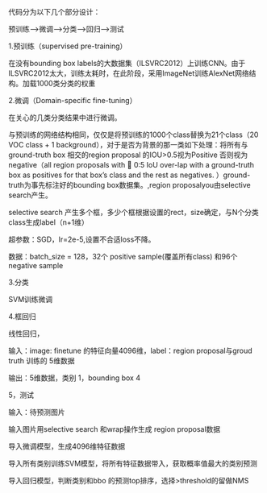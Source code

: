代码分为以下几个部分设计：

预训练——&gt;微调——&gt;分类——&gt;回归——&gt;测试

1.预训练（supervised pre-training）

在没有bounding box labels的大数据集（ILSVRC2012）上训练CNN。由于ILSVRC2012太大，训练太耗时，在此阶段，采用ImageNet训练AlexNet网络结构。加载1000类分类的权重

2.微调（Domain-specific fine-tuning）

在关心的几类分类结果中进行微调。

与预训练的网络结构相同，仅仅是将预训练的1000个class替换为21个class（20 VOC class + 1 background），对于是否为背景的那一类如下处理：将所有与ground-truth box 相交的region proposal 的IOU&gt;0.5视为Positive 否则视为negative（all region proposals with  0:5 IoU over-lap with a ground-truth box as positives for that box’s class and the rest as negatives. ）ground-truth为事先标注好的bounding box数据集。,region proposalyou由selective search产生。

selective search 产生多个框，多少个框根据设置的rect，size确定，与N个分类class生成label（n+1维）

超参数：SGD，lr=2e-5,设置不合适loss不降。

数据：batch\_size = 128，32个 positive sample\(覆盖所有class\) 和96个  negative sample

3.分类

SVM训练微调

4.框回归

线性回归，

输入：image: finetune 的特征向量4096维，label：region proposal与groud truth 训练的 5维数据

输出：5维数据，类别 1，bounding box 4

5，测试

输入：待预测图片

输入图片用selective search 和wrap操作生成 region proposal数据

导入微调模型，生成4096维特征数据

导入所有类别训练SVM模型，将所有特征数据带入，获取概率值最大的类别预测

导入回归模型，判断类别和bbo 的预测top排序，选择&gt;threshold的留做NMS



